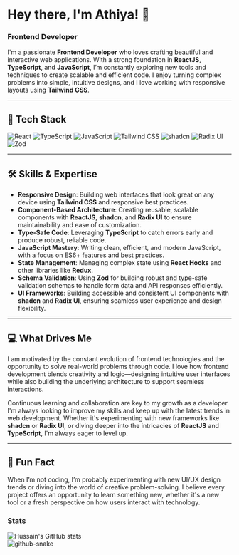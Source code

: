 


# Hey there, I'm Athiya! 👋

### Frontend Developer

I'm a passionate **Frontend Developer** who loves crafting beautiful and interactive web applications. With a strong foundation in **ReactJS**, **TypeScript**, and **JavaScript**, I’m constantly exploring new tools and techniques to create scalable and efficient code. I enjoy turning complex problems into simple, intuitive designs, and I love working with responsive layouts using **Tailwind CSS**.

---

## 🚀 Tech Stack

![React](https://img.shields.io/badge/-ReactJS-61DAFB?logo=react&logoColor=black&style=for-the-badge)
![TypeScript](https://img.shields.io/badge/-TypeScript-3178C6?logo=typescript&logoColor=white&style=for-the-badge)
![JavaScript](https://img.shields.io/badge/-JavaScript-F7DF1E?logo=javascript&logoColor=black&style=for-the-badge)
![Tailwind CSS](https://img.shields.io/badge/-Tailwind%20CSS-38B2AC?logo=tailwind-css&logoColor=white&style=for-the-badge)
![shadcn](https://img.shields.io/badge/-shadcn-000000?logo=tailwind-css&logoColor=white&style=for-the-badge)
![Radix UI](https://img.shields.io/badge/-Radix%20UI-DB7093?logo=radix&logoColor=white&style=for-the-badge)
![Zod](https://img.shields.io/badge/zod-%233068b7.svg?style=for-the-badge&logo=zod&logoColor=white)

---

## 🛠️ Skills & Expertise

- **Responsive Design**: Building web interfaces that look great on any device using **Tailwind CSS** and responsive best practices.
- **Component-Based Architecture**: Creating reusable, scalable components with **ReactJS**, **shadcn**, and **Radix UI** to ensure maintainability and ease of customization.
- **Type-Safe Code**: Leveraging **TypeScript** to catch errors early and produce robust, reliable code.
- **JavaScript Mastery**: Writing clean, efficient, and modern JavaScript, with a focus on ES6+ features and best practices.
- **State Management**: Managing complex state using **React Hooks** and other libraries like **Redux**.
- **Schema Validation**: Using **Zod** for building robust and type-safe validation schemas to handle form data and API responses efficiently.
- **UI Frameworks**: Building accessible and consistent UI components with **shadcn** and **Radix UI**, ensuring seamless user experience and design flexibility.

---

## 💻 What Drives Me

I am motivated by the constant evolution of frontend technologies and the opportunity to solve real-world problems through code. I love how frontend development blends creativity and logic—designing intuitive user interfaces while also building the underlying architecture to support seamless interactions.

Continuous learning and collaboration are key to my growth as a developer. I'm always looking to improve my skills and keep up with the latest trends in web development. Whether it's experimenting with new frameworks like **shadcn** or **Radix UI**, or diving deeper into the intricacies of **ReactJS** and **TypeScript**, I'm always eager to level up.

---

## 🌟 Fun Fact

When I’m not coding, I’m probably experimenting with new UI/UX design trends or diving into the world of creative problem-solving. I believe every project offers an opportunity to learn something new, whether it's a new tool or a fresh perspective on how users interact with technology.




### Stats


<div style="display: flex;"> 
  <img src="https://github-readme-stats-psi-two-98.vercel.app/api?username=ShaikAthiyaBegum&theme=ambient_gradient&show_icons=true&include_all_commits=true" alt="Hussain's GitHub stats" />
</div>



<picture>
  <source media="(prefers-color-scheme: dark)" srcset="https://raw.githubusercontent.com/ShaikAthiyaBegum/output/github-snake-dark.svg" />
  <source media="(prefers-color-scheme: light)" srcset="https://raw.githubusercontent.com/ShaikAthiyaBegum/output/github-snake.svg" />
  <img alt="github-snake" src="https://raw.githubusercontent.com/ShaikAthiyaBegum/output/github-snake.svg" />
</picture>
